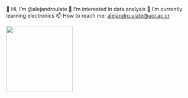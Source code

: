 👋 Hi, I’m @alejandroulate
👀 I’m interested in data analysis
🌱 I’m currently learning electronics
📫 How to reach me: alejandro.ulate@ucr.ac.cr


<img height="180em" src="https://github-readme-stats.vercel.app/api?username=alejandroulate&show_icons=true&hide_border=true&&count_private=true&include_all_commits=true" />
